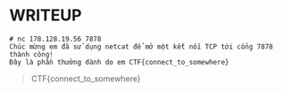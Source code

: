 # WRITEUP

```
# nc 178.128.19.56 7878                    
Chúc mừng em đã sử dụng netcat để mở một kết nối TCP tới cổng 7878 thành công!
Đây là phần thưởng dành do em CTF{connect_to_somewhere}
```

> CTF{connect_to_somewhere}

